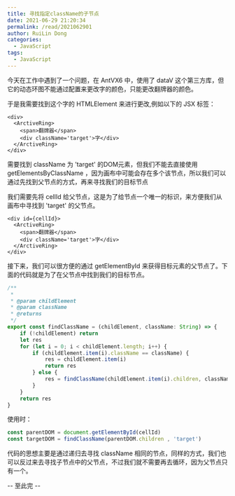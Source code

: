 ```yaml
---
title: 寻找指定className的子节点
date: 2021-06-29 21:20:34
permalink: /read/2021062901
author: RuiLin Dong
categories:
  - JavaScript
tags:
  - JavaScript
---
```


今天在工作中遇到了一个问题，在 AntVX6 中，使用了 dataV 这个第三方库，但它的动态环图不能通过配置来更改字的颜色，只能更改翻牌器的颜色。

于是我需要找到这个字的 HTMLElement 来进行更改,例如以下的 JSX 标签：
```JSX
<div>
  <ArctiveRing>
    <span>翻牌器</span>
    <div className='target'>字</div>
  </ArctiveRing>
</div>
```
需要找到 className 为 'target' 的DOM元素，但我们不能去直接使用 getElementsByClassName ，因为画布中可能会存在多个该节点，所以我们可以通过先找到父节点的方式，再来寻找我们的目标节点

我们需要先将 cellId 给父节点，这是为了给节点一个唯一的标识，来方便我们从画布中寻找到 'target' 的父节点。
```JSX
<div id={cellId}>
  <ArctiveRing>
    <span>翻牌器</span>
    <div className='target'>字</div>
  </ArctiveRing>
</div>
```

接下来，我们可以很方便的通过 getElementById 来获得目标元素的父节点了。下面的代码就是为了在父节点中找到我们的目标节点。

```js
/**
 * 
 * @param childElement 
 * @param className 
 * @returns 
 */
export const findClassName = (childElement, className: String) => {
    if (!childElement) return
    let res
    for (let i = 0; i < childElement.length; i++) {
        if (childElement.item(i).className == className) {
            res = childElement.item(i)
            return res
        } else {
            res = findClassName(childElement.item(i).children, className)
        }
    }
    return res
}
```
使用时：
```js
const parentDOM = document.getElementById(cellId)
const targetDOM = findClassName(parentDOM.children , 'target')
```
代码的思想主要是通过递归去寻找 className 相同的节点，同样的方式，我们也可以反过来去寻找子节点中的父节点，不过我们就不需要再去循环，因为父节点只有一个。

-- 至此完 --